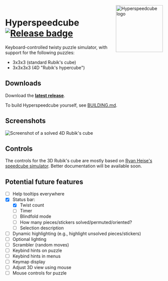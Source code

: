 <img src="https://raw.githubusercontent.com/HactarCE/Hyperspeedcube/main/resources/icon/hyperspeedcube.svg?sanitize=true" alt="Hyperspeedcube logo" width="150" align="right">

# Hyperspeedcube [![Release badge]][Release link]

[Dependencies badge]: https://deps.rs/repo/github/HactarCE/Hyperspeedcube/status.svg "Dependencies status"
[Release badge]: https://img.shields.io/github/v/release/HactarCE/Hyperspeedcube
[Release link]: https://github.com/HactarCE/Hyperspeedcube/releases/latest

Keyboard-controlled twisty puzzle simulator, with support for the following puzzles:

- 3x3x3 (standard Rubik's cube)
- 3x3x3x3 (4D "Rubik's hypercube")

## Downloads

Download the **[latest release][Release link]**.

To build Hyperspeedcube yourself, see [BUILDING.md](BUILDING.md).

## Screenshots

![Screenshot of a solved 4D Rubik's cube](https://user-images.githubusercontent.com/6060305/156954725-cb0f12ac-4198-4e71-8745-5517a1fbce98.png)

## Controls

The controls for the 3D Rubik's cube are mostly based on [Ryan Heise's speedcube simulator](https://www.ryanheise.com/cube/speed.html). Better documentation will be available soon.

## Potential future features

- [ ] Help tooltips everywhere
- [x] Status bar:
  - [x] Twist count
  - [ ] Timer
  - [ ] Blindfold mode
  - [ ] How many pieces/stickers solved/permuted/oriented?
  - [ ] Selection description
- [ ] Dynamic highlighting (e.g., highlight unsolved pieces/stickers)
- [ ] Optional lighting
- [ ] Scrambler (random moves)
- [ ] Keybind hints on puzzle
- [ ] Keybind hints in menus
- [ ] Keymap display
- [ ] Adjust 3D view using mouse
- [ ] Mouse controls for puzzle
